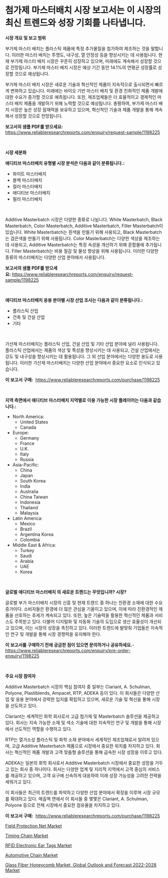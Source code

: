 <p><h1>첨가제 마스터배치 시장 보고서는 이 시장의 최신 트렌드와 성장 기회를 나타냅니다.</h1></p><p><strong>시장 개요 및 보고 범위</strong></p>
<p><p>부가제 마스터 배치는 플라스틱 제품에 특정 추가물질을 첨가하여 제조하는 것을 말합니다. 이러한 마스터 배치는 투명도, 내구성, 열 안정성 등을 향상시키는 데 사용됩니다. 현재 부가제 마스터 배치 시장은 꾸준히 성장하고 있으며, 미래에도 계속해서 성장할 것으로 전망됩니다. 부가제 마스터 배치 시장은 예상 기간 동안 14.1%의 연평균 성장률로 성장할 것으로 예상됩니다. </p><p>부가제 마스터 배치 시장은 새로운 기술과 혁신적인 제품이 지속적으로 출시되면서 빠르게 변화하고 있습니다. 미래에는 바이오 기반 마스터 배치 및 환경 친화적인 제품 개발에 대한 수요가 증가할 것으로 예측됩니다. 또한, 제조업체들은 더 효율적이고 경제적인 마스터 배치 제품을 개발하기 위해 노력할 것으로 예상됩니다. 총평하여, 부가제 마스터 배치 시장은 높은 성장 잠재력을 보유하고 있으며, 혁신적인 기술과 제품 개발을 통해 계속해서 성장할 것으로 전망됩니다.</p></p>
<p><strong>보고서의 샘플 PDF를 받으세요:</strong> <a href="https://www.reliableresearchreports.com/enquiry/request-sample/1198225">https://www.reliableresearchreports.com/enquiry/request-sample/1198225</a></p>
<p>&nbsp;</p>
<p><strong>시장 세분화</strong></p>
<p><strong>애디티브 마스터배치 유형별 시장 분석은 다음과 같이 분류됩니다.:</strong></p>
<p><ul><li>화이트 마스터배치</li><li>블랙 마스터배치</li><li>컬러 마스터배치</li><li>애디티브 마스터배치</li><li>필러 마스터배치</li></ul></p>
<p>&nbsp;</p>
<p><p>Additive Masterbatch 시장은 다양한 종류로 나뉩니다. White Masterbatch, Black Masterbatch, Color Masterbatch, Additive Masterbatch, Filler Masterbatch이 있습니다. White Masterbatch는 흰색을 만들기 위해 사용되고, Black Masterbatch는 검은색을 만들기 위해 사용됩니다. Color Masterbatch는 다양한 색상을 제조하는 데 사용되고, Additive Masterbatch는 특정 속성을 개선하기 위해 혼합물에 추가됩니다. Filler Masterbatch는 비용 절감 및 물성 향상을 위해 사용됩니다. 이러한 다양한 종류의 마스터배치는 다양한 산업 분야에서 사용됩니다.</p></p>
<p><strong>보고서의 샘플 PDF를 받으세요:</strong>&nbsp;<a href="https://www.reliableresearchreports.com/enquiry/request-sample/1198225">https://www.reliableresearchreports.com/enquiry/request-sample/1198225</a></p>
<p>&nbsp;</p>
<p><strong> 애디티브 마스터배치 응용 분야별 시장 산업 조사는 다음과 같이 분류됩니다.:</strong></p>
<p><ul><li>플라스틱 산업</li><li>건축 및 건설 산업</li><li>기타</li></ul></p>
<p>&nbsp;</p>
<p><p>가산제 마스터배치는 플라스틱 산업, 건설 산업 및 기타 산업 분야에 널리 사용됩니다. 플라스틱 산업에서는 제품의 색상 및 특성을 향상시키는 데 사용되고, 건설 산업에서는 강도 및 내구성을 향상시키는 데 활용됩니다. 그 외 산업 분야에서는 다양한 용도로 사용됩니다. 이러한 가산제 마스터배치는 다양한 산업 분야에서 중요한 요소로 인식되고 있습니다.</p></p>
<p><strong>이 보고서 구매:</strong>&nbsp; <a href="https://www.reliableresearchreports.com/purchase/1198225">https://www.reliableresearchreports.com/purchase/1198225</a></p>
<p>&nbsp;</p>
<p><strong>지역 측면에서 애디티브 마스터배치 지역별로 이용 가능한 시장 플레이어는 다음과 같습니다.:</strong></p>
<p><ul>
    <li>
        North America:
        <ul>
            <li>United States</li>
            <li>Canada</li>
        </ul>
    </li>
    <li>
        Europe:
        <ul>
            <li>Germany</li>
            <li>France</li>
            <li>U.K.</li>
            <li>Italy</li>
            <li>Russia</li>
        </ul>
    </li>
    <li>
        Asia-Pacific:
        <ul>
            <li>China</li>
            <li>Japan</li>
            <li>South Korea</li>
            <li>India</li>
            <li>Australia</li>
            <li>China Taiwan</li>
            <li>Indonesia</li>
            <li>Thailand</li>
            <li>Malaysia</li>
        </ul>
    </li>
    <li>
        Latin America:
        <ul>
            <li>Mexico</li>
            <li>Brazil</li>
            <li>Argentina Korea</li>
            <li>Colombia</li>
        </ul>
    </li>
    <li>
        Middle East & Africa:
        <ul>
            <li>Turkey</li>
            <li>Saudi</li>
            <li>Arabia</li>
            <li>UAE</li>
            <li>Korea</li>
        </ul>
    </li>
    </ul></p>
<p>&nbsp;</p>
<p><strong>글로벌 애디티브 마스터배치 의 새로운 트렌드는 무엇입니까? 시장?</strong></p>
<p><p>글로벌 부가 마스터배치 시장의 신흥 및 현재 트렌드 중 하나는 친환경 소재에 대한 수요 증가이다. 소비자들은 환경에 더 많은 관심을 기울이고 있으며, 이에 따라 친환경적인 제품을 선호하는 추세가 계속되고 있다. 또한, 높은 기술력을 활용한 혁신적인 제품과 서비스도 주목받고 있다. 더불어 디지털화 및 자동화 기술의 도입으로 생산 효율성이 개선되고 있으며, 이는 시장의 성장을 촉진하고 있다. 이러한 트렌드에 발맞춰 기업들은 지속적인 연구 및 개발을 통해 시장 경쟁력을 유지해야 한다.</p></p>
<p><strong>이 보고서를 구매하기 전에 궁금한 점이 있으면 문의하거나 공유하세요.</strong>- <a href="https://www.reliableresearchreports.com/enquiry/pre-order-enquiry/1198225">https://www.reliableresearchreports.com/enquiry/pre-order-enquiry/1198225</a></p>
<p>&nbsp;</p>
<p><strong>주요 시장 참여자</strong></p>
<p><p>Additive Masterbatch 시장의 핵심 참여자 중 일부는 Clariant, A. Schulman, Polyone, Plastiblends, Ampacet, RTP, ADEKA 등이 있다. 이 회사들은 다양한 산업 및 응용 분야에서 강력한 입지를 확립하고 있으며, 새로운 기술 및 혁신을 통해 시장을 선도하고 있다.</p><p>Clariant는 세계적인 화학 회사로서 고급 첨가제 및 Masterbatch 솔루션을 제공하고 있다. 회사는 지속 가능한 소재 및 색소 기술에 대한 지속적인 연구 및 개발을 통해 시장에서 선도적인 역할을 수행하고 있다.</p><p>RTP는 열가소성 플라스틱 및 화학 소재 분야에서 세계적인 제조업체로서 알려져 있으며, 고급 Additive Masterbatch 제품으로 시장에서 중요한 위치를 차지하고 있다. 회사는 혁신적인 제품 개발과 고객 맞춤형 솔루션을 통해 급속한 시장 성장을 이루고 있다.</p><p>ADEKA는 일본의 화학 회사로서 Additive Masterbatch 시장에서 중요한 성장을 거두고 있는 회사 중 하나이다. 회사는 다양한 업계 및 지리적 지역에서 고객 중심의 서비스를 제공하고 있으며, 고객 요구에 신속하게 대응하여 미래 성장 가능성을 고려한 전략을 세워가고 있다.</p><p>이 회사들은 최근의 트렌드를 파악하고 다양한 산업 분야에서 확장을 이루며 시장 규모를 확대하고 있다. 매출액 면에서 이 회사들 중 몇몇은 Clariant, A. Schulman, Polyone 등으로 전체 시장에서 중요한 점유율을 차지하고 있다.</p></p>
<p><strong>이 보고서 구매:</strong>&nbsp;&nbsp;<a href="https://www.reliableresearchreports.com/purchase/1198225">https://www.reliableresearchreports.com/purchase/1198225</a></p>
<p><p><a href="https://butternut-bug-553.notion.site/Field-Protection-Net-Market-Size-Share-Trends-Analysis-Report-By-Material-By-Type-By-End-user--1e0c5aa560f3489392b9ceb76f2b8e34">Field Protection Net Market</a></p><p><a href="https://github.com/juancolorado15/Market-Research-Report-List-1/blob/main/timing-chain-market.md">Timing Chain Market</a></p><p><a href="https://mire-aunt-385.notion.site/RFID-Electronic-Ear-Tags-Market-Size-and-Examines-its-Market-Scope-with-a-Primary-Focus-on-Growth--c06c6d09fa804c9b83eb812e11e8196e">RFID Electronic Ear Tags Market</a></p><p><a href="https://github.com/dx0328/Market-Research-Report-List-1/blob/main/automotive-chain-market.md">Automotive Chain Market</a></p><p><a href="https://view.publitas.com/reportprime-1/glass-fiber-honeycomb-market-global-outlook-and-forecast-2022-2028-market-size-market-share-and-global-market-analysis-report-2023-2030/">Glass Fiber Honeycomb Market, Global Outlook and Forecast 2022-2028 Market</a></p></p>
